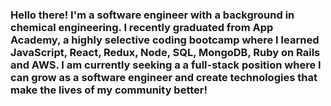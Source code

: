 ### Hello there! I'm a software engineer with a background in chemical engineering. I recently graduated from App Academy, a highly selective coding bootcamp where I learned JavaScript, React, Redux, Node, SQL, MongoDB, Ruby on Rails and AWS. I am currently seeking a a full-stack position where I can grow as a software engineer and create technologies that make the lives of my community better!

<!--
**tasnim-s/tasnim-s** is a ✨ _special_ ✨ repository because its `README.md` (this file) appears on your GitHub profile.

Here are some ideas to get you started:

- 🔭 I’m currently working on ...
- 🌱 I’m currently learning ...
- 👯 I’m looking to collaborate on ...
- 🤔 I’m looking for help with ...
- 💬 Ask me about ...
- 📫 How to reach me: ...
- 😄 Pronouns: ...
- ⚡ Fun fact: ...
-->
